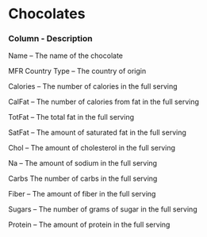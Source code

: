 # Chocolates
<h3>Column - Description </h3>

Name – The name of the chocolate

MFR Country Type – The country of origin

Calories – The number of calories in the full serving

CalFat – The number of calories from fat in the full serving

TotFat – The total fat in the full serving

SatFat – The amount of saturated fat in the full serving

Chol – The amount of cholesterol in the full serving

Na – The amount of sodium in the full serving

Carbs The number of carbs in the full serving

Fiber – The amount of fiber in the full serving

Sugars – The number of grams of sugar in the full serving

Protein – The amount of protein in the full serving
